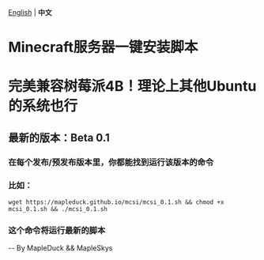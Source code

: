 [English](readme.md) | **中文**
# Minecraft服务器一键安装脚本
# 完美兼容树莓派4B！理论上其他Ubuntu的系统也行
## 最新的版本：Beta 0.1
### 在每个发布/预发布版本里，你都能找到运行该版本的命令
### 比如：
`
wget https://mapleduck.github.io/mcsi/mcsi_0.1.sh && chmod +x mcsi_0.1.sh && ./mcsi_0.1.sh
`
### 这个命令将运行最新的脚本
-- By MapleDuck && MapleSkys
